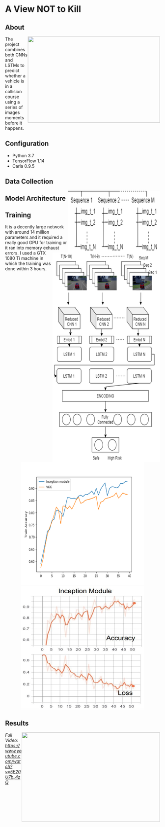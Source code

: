 # A View NOT to Kill

## About
<img src="media/result1.gif" align="right" width="430" height="280"> 

The project combines both CNNs and LSTMs to predict whether a vehicle is in a collision course using a series of images moments before it happens. 

## Configuration
* Python 3.7
* TensorFlow 1.14
* Carla 0.9.5

## Data Collection 

<img align="right" src="media/dataset_structure.png" width="300" height="200">

## Model Architecture

<img align="right" src="media/final_Network_arch.png" width="350" height="680">


## Training
It is a decently large network with around 14 million parameters and it required a really good GPU for training or it ran into memory exhaust errors. I used a GTX 1080 Ti machine in which the training was done within 3 hours. 

<p align="center">
<img src="media/train_accuracy.png" width="400" height="400">
<img src="media/inception_valid.jpg" width="400" height="400">
</p> 


## Results
<img align="right" src="media/result2.gif" width="450" height="290">


*Full Video: https://www.youtube.com/watch?v=5E20U7b_4zQ*
